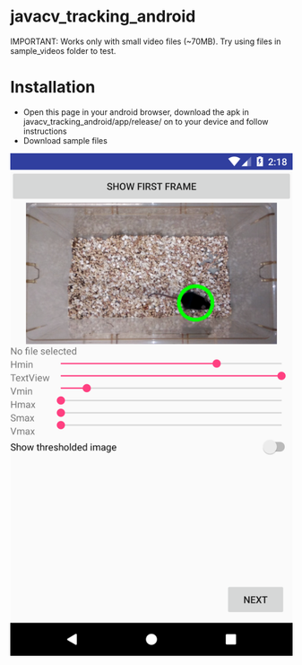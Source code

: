 # javacv_tracking_android

IMPORTANT: Works only with small video files (~70MB). Try using files in sample_videos folder to test.
# Installation

* Open this page in your android browser, download the apk in javacv_tracking_android/app/release/ on to your device and follow instructions
* Download sample files

![Screenshot](screenshot.png "Screenshot of the app")
